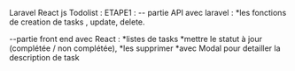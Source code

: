 Laravel React js Todolist :
ETAPE1 :
-- partie API avec laravel : 
*les fonctions de creation de tasks , update, delete.

--partie front end avec React :
*listes de tasks 
*mettre le statut à jour (complétée / non complétée), 
*les supprimer 
*avec Modal pour detailler la description de task





